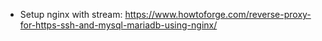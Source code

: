 - Setup nginx with stream: https://www.howtoforge.com/reverse-proxy-for-https-ssh-and-mysql-mariadb-using-nginx/